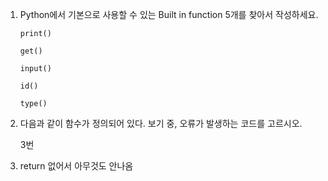 1. Python에서 기본으로 사용할 수 있는 Built in function 5개를 찾아서 작성하세요.

   `print()`

   `get()`

   `input()`

   `id()`

   `type()`



2. 다음과 같이 함수가 정의되어 있다. 보기 중, 오류가 발생하는 코드를 고르시오.

   3번



3. return 없어서 아무것도 안나옴
